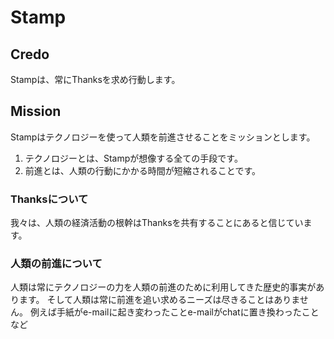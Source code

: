 # Stamp

## Credo
Stampは、常にThanksを求め行動します。

## Mission
Stampはテクノロジーを使って人類を前進させることをミッションとします。
1. テクノロジーとは、Stampが想像する全ての手段です。
1. 前進とは、人類の行動にかかる時間が短縮されることです。

### Thanksについて
我々は、人類の経済活動の根幹はThanksを共有することにあると信じています。

### 人類の前進について
人類は常にテクノロジーの力を人類の前進のために利用してきた歴史的事実があります。
そして人類は常に前進を追い求めるニーズは尽きることはありません。
例えば手紙がe-mailに起き変わったことe-mailがchatに置き換わったことなど

